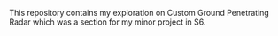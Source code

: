 This repository contains my exploration on Custom Ground Penetrating Radar which was a section for my minor project in S6.
